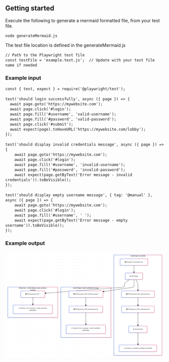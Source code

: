 
## Getting started

Execute the following to generate a mermaid formatted file, from your test file.

```
node generateMermaid.js
```

The test file location is defined in the generateMermaid.js

```
// Path to the Playwright test file
const testFile = 'example.test.js';  // Update with your test file name if needed
```

### Example input

```
const { test, expect } = require('@playwright/test');

test('should login successfully', async ({ page }) => {
  await page.goto('https://mywebsite.com');
  await page.click('#login');
  await page.fill('#username', 'valid-username');
  await page.fill('#password', 'valid-password');
  await page.click('#submit');
  await expect(page).toHaveURL('https://mywebsite.com/lobby');
});

test('should display invalid credentials message', async ({ page }) => {
    await page.goto('https://mywebsite.com');
    await page.click('#login');
    await page.fill('#username', 'invalid-username');
    await page.fill('#password', 'invalid-password');
    await expect(page.getByText('Error message - invalid credentials')).toBeVisible();
});

test('should display empty username message', { tag: '@manual' }, async ({ page }) => {
    await page.goto('https://mywebsite.com');
    await page.click('#login');
    await page.fill('#username', ' ');
    await expect(page.getByText('Error message - empty username')).toBeVisible();
});
```

### Example output

![output.png](output.png)
